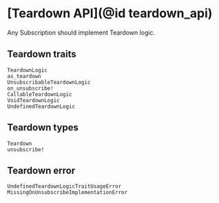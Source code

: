 # [Teardown API](@id teardown_api)

Any Subscription should implement Teardown logic.

## Teardown traits

```@docs
TeardownLogic
as_teardown
UnsubscribableTeardownLogic
on_unsubscribe!
CallableTeardownLogic
VoidTeardownLogic
UndefinedTeardownLogic
```

## Teardown types

```@docs
Teardown
unsubscribe!
```

## Teardown error

```@docs
UndefinedTeardownLogicTraitUsageError
MissingOnUnsubscribeImplementationError
```
